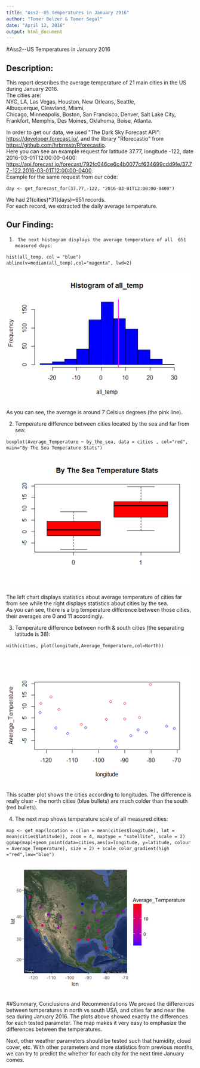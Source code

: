 ```yaml
---
title: "Ass2--US Temperatures in January 2016"   
author: "Tomer Belzer & Tomer Segal"   
date: "April 12, 2016"   
output: html_document
---
```


#Ass2--US Temperatures in January 2016

## Description:
This report describes the average temperature of 21 main cities in the US during January 2016.   
The cities are:    
NYC, LA, Las Vegas, Houston, New Orleans, Seattle,    
Albuquerque, Cleavland, Miami,   
Chicago, Minneapolis, Boston, San Francisco, Denver, Salt Lake City,    
Frankfort, Memphis, Des Moines, Oklahoma, Boise, Atlanta.   


In order to get our data, we used "The Dark Sky Forecast API":    
https://developer.forecast.io/,
and the library "Rforecastio" from https://github.com/hrbrmstr/Rforecastio.   
Here you can see an example request for latitude 37.77, longitude -122, date 2016-03-01T12:00:00-0400:   
https://api.forecast.io/forecast/792fc046ce6c4b0077cf634699cdd9fe/37.77,-122,2016-03-01T12:00:00-0400.   
Example for the same request from our code:   
```{r}
day <- get_forecast_for(37.77,-122, "2016-03-01T12:00:00-0400")
```   
We had 21(cities)*31(days)=651 records.   
For each record, we extracted the daily average temperature.   

## Our Finding:   
1)  	The next histogram displays the average temperature of all  651 measured days:   
```{r}
hist(all_temp, col = "blue")   
abline(v=median(all_temp),col="magenta", lwd=2)
```
  
 ![alt text][1]
 
 As you can see, the average is around 7 Celsius degrees (the pink line).
 
 2)	Temperature difference between cities located by the sea and far from sea:   
 ```{r}
 boxplot(Average_Temperature ~ by_the_sea, data = cities , col="red", main="By The Sea Temperature Stats")
 ```   
 
 ![alt text][2]
 
 The left chart displays statistics about average temperature of cities far from see while the right displays statistics about cities by the sea.   
 As you can see, there is a big temperature difference between those cities, their averages are 0 and 11 accordingly.
 
 3)	Temperature difference between north & south cities (the  separating latitude is 38):   
 ```{r}
 with(cities, plot(longitude,Average_Temperature,col=North))
 ```
 
 ![alt text][3]
 
 This scatter plot shows the cities according to longitudes.
 The difference is really clear - the north cities (blue bullets) are much colder than the south (red bullets). 
 
 4)	The next map shows temperature scale of all measured cities:   
 ```{r}
 map <- get_map(location = c(lon = mean(cities$longitude), lat = mean(cities$latitude)), zoom = 4, maptype = "satellite", scale = 2)
ggmap(map)+geom_point(data=cities,aes(x=longitude, y=latitude, colour = Average_Temperature), size = 2) + scale_color_gradient(high ="red",low="blue")
```

 
 ![alt text][4]
 
##Summary, Conclusions and Recommendations
We proved the differences between temperatures in north vs south USA, and cities far and near the sea during January 2016.
The plots above showed exactly the differences for each tested parameter.
The map makes it very easy to emphasize the differences between the temperatures.

Next, other weather parameters should be tested such that humidity, cloud cover, etc.
With other parameters and more statistics from previous months, we can try to predict the whether for each city for the next time January comes.

[1]:https://github.com/tomerse/Ass2---Weather/blob/master/Images/avg_temp.png
[2]:https://github.com/tomerse/Ass2---Weather/blob/master/Images/by_the_sea.png
[3]:https://github.com/tomerse/Ass2---Weather/blob/master/Images/North-South.png
[4]:https://github.com/tomerse/Ass2---Weather/blob/master/Images/map.png
  
